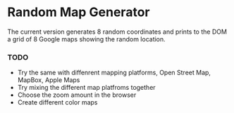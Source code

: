 # Random Map Generator

The current version generates 8 random coordinates and prints to the DOM a grid of 8 Google maps showing the random location.

### TODO

- Try the same with diffenrent mapping platforms, Open Street Map, MapBox, Apple Maps
- Try mixing the different map platfroms together
- Choose the zoom amount in the browser
- Create different color maps
